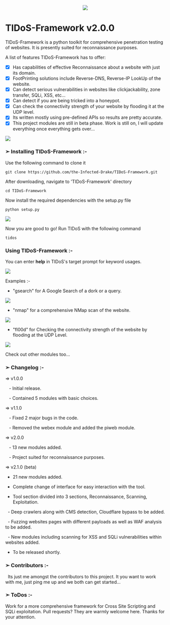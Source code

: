 <p align="middle"><img src='https://i.imgur.com/jqIT7UB.png' /></p>                    

# TIDoS-Framework v2.0.0

TIDoS-Framework is a python toolkit for comprehensive penetration testing of websites. It is presently suited for reconnaissance purposes.

A list of features TIDoS-Framework has to offer:

- [x] Has capabilities of effective Reconnaissance about a website with just its domain.
- [x] FootPrinting solutions include Reverse-DNS, Reverse-IP LookUp of the website.
- [x] Can detect serious vulnerabilities in websites like clickjackability, zone transfer, SQLi, XSS, etc...
- [x] Can detect if you are being tricked into a honeypot.
- [x] Can check the connectivity strength of your website by flooding it at the UDP level.
- [x] Its written mostly using pre-defined APIs so results are pretty accurate.
- [x] This project modules are still in beta phase. Work is still on, I will update everything once everything gets over...

<img src='https://i.imgur.com/uWWCfw2.png' />

### ➣ Installing TIDoS-Framework :-
Use the following command to clone it
```
git clone https://github.com/the-Infected-Drake/TIDoS-Framework.git
```
After downloading, navigate to 'TIDoS-Framework' directory 
```
cd TIDoS-Framework
```
Now install the required dependencies with the setup.py file
```
python setup.py
```
<img src='https://i.imgur.com/wOrYfVc.png' />

Now you are good to go! Run TIDoS with the following command
```
tidos
```
### Using TIDoS-Framework :-
You can enter <b>help</b> in TIDoS's target prompt for keyword usages.

<img src='https://i.imgur.com/zQ4s41r.jpg' />

Examples :-
- "gsearch" for A Google Search of a dork or a query.

<img src='https://i.imgur.com/lNGMsTW.jpg?' />

- "nmap" for a comprehensive NMap scan of the website.

<img src='https://i.imgur.com/LToVDCK.jpg' />

- "fl00d" for Checking the connectivity strength of the website by flooding at the UDP Level.

<img src='https://i.imgur.com/5K4T6qs.jpg' />

Check out other modules too... 

### ➣ Changelog :-

⇒ v1.0.0
    
    - Initial release.
    
    - Contained 5 modules with basic choices.

⇒ v1.1.0
    
    - Fixed 2 major bugs in the code.
    
    - Removed the webex module and added the piweb module.
    
⇒ v2.0.0
    
    - 13 new modules added.
    
    - Project suited for reconnaissance purposes.
    
⇒ v2.1.0 (beta)

   - 21 new modules added.

   - Complete change of interface for easy interaction with the tool.
   
   - Tool section divided into 3 sections, Reconnaissance, Scanning, Exploitation.
    
   - Deep crawlers along with CMS detection, Cloudflare bypass to be added.
    
   - Fuzzing websites pages with different payloads as well as WAF analysis to be added.
    
   - New modules including scanning for XSS and SQLi vulnerabilities within websites added.
   
   - To be released shortly.
    
### ➣ Contributors :-

   Its just me amongst the contributors to this project. It you want to work with me, just ping me up and we both can get started... 

### ➣ ToDos :-

   Work for a more comprehensive framework for Cross Site Scripting and SQLi exploitation. Pull requests? They are warmly welcome here. Thanks for your attention.
